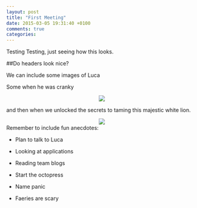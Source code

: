 ```yaml
---
layout: post
title: "First Meeting"
date: 2015-03-05 19:31:40 +0100
comments: true
categories: 
---
```

Testing Testing, just seeing how this looks. 

##Do headers look nice?

We can include some images of Luca

Some when he was cranky

<center>
<img src="/images/Post1/Luca6.png"> 
</center>

and then when we unlocked the secrets to taming this majestic white lion.
<center>
<img src="/images/Post1/Luca3.png"> 
</center>
Remember to include fun anecdotes:

+ Plan to talk to Luca

+ Looking at applications

+ Reading team blogs

+ Start the octopress

+ Name panic

+ Faeries are scary